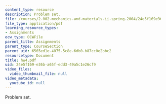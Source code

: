 ```yaml
---
content_type: resource
description: Problem set.
file: /courses/2-002-mechanics-and-materials-ii-spring-2004/24e5f169e36ba65fedd349a5c1e26cf9_hw4.pdf
file_type: application/pdf
learning_resource_types:
- Assignments
ocw_type: OCWFile
parent_title: Assignments
parent_type: CourseSection
parent_uid: 6565ed1e-4075-5c8e-6db0-b87cc0e2bbc2
resourcetype: Document
title: hw4.pdf
uid: 24e5f169-e36b-a65f-edd3-49a5c1e26cf9
video_files:
  video_thumbnail_file: null
video_metadata:
  youtube_id: null
---
```

Problem set.

